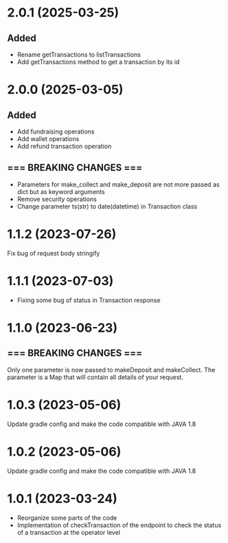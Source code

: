 # 2.0.1 (2025-03-25)

## Added

- Rename getTransactions to listTransactions
- Add getTransactions method to get a transaction by its id

# 2.0.0 (2025-03-05)

## Added

- Add fundraising operations
- Add wallet operations
- Add refund transaction operation

## === BREAKING CHANGES ===

- Parameters for make_collect and make_deposit are not more passed as dict but as keyword arguments
- Remove security operations
- Change parameter ts(str) to date(datetime) in Transaction class

# 1.1.2 (2023-07-26)

Fix bug of request body stringify

# 1.1.1 (2023-07-03)

- Fixing some bug of status in Transaction response

# 1.1.0 (2023-06-23)

## === BREAKING CHANGES ===
Only one parameter is now passed to makeDeposit and makeCollect. The parameter is a Map that will contain all details of your request.

# 1.0.3 (2023-05-06)

Update gradle config and make the code compatible with JAVA 1.8

# 1.0.2 (2023-05-06)

Update gradle config and make the code compatible with JAVA 1.8

# 1.0.1 (2023-03-24)

- Reorganize some parts of the code
- Implementation of checkTransaction of the endpoint to check the status of a transaction at the operator level
